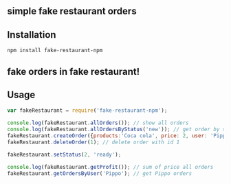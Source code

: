 
## simple fake restaurant orders


## Installation

    npm install fake-restaurant-npm

## fake orders in fake restaurant!

## Usage

```js
var fakeRestaurant = require('fake-restaurant-npm');

console.log(fakeRestaurant.allOrders()); // show all orders
console.log(fakeRestaurant.allOrdersByStatus('new')); // get order by status
fakeRestaurant.createOrder({products:'Coca cola', price: 2, user: 'Pippo'})); // create a new order
fakeRestaurant.deleteOrder(1); // delete order with id 1

fakeRestaurant.setStatus(2, 'ready');

console.log(fakeRestaurant.getProfit()); // sum of price all orders
fakeRestaurant.getOrdersByUser('Pippo'); // get Pippo orders

```

